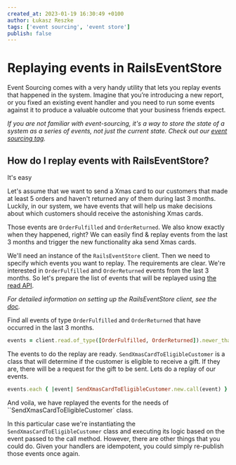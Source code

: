 ```yaml
---
created_at: 2023-01-19 16:30:49 +0100
author: Łukasz Reszke
tags: ['event sourcing', 'event store']
publish: false
---
```


# Replaying events in RailsEventStore

Event Sourcing comes with a very handy utility that lets you replay events that happened in the system. Imagine that you’re introducing a new report, or you fixed an existing event handler and you need to run some events against it to produce a valuable outcome that your business friends expect.

<!-- more -->

_If you are not familiar with event-sourcing, it's a way to store the state of a system as a series of events, not just the current state. Check out our [event sourcing tag](https://blog.arkency.com/tags/event-sourcing)._

## How do I replay events with RailsEventStore?

It's easy 

Let's assume that we want to send a Xmas card to our customers that made at least 5 orders and haven't returned any of them during last 3 months. Luckily, in our system, we have events that will help us make decisions about which customers should receive the astonishing Xmas cards.

Those events are `OrderFulfilled` and `OrderReturned`. We also know exactly when they happened, right? We can easily find & replay events from the last 3 months and trigger the new functionality aka send Xmas cards. 

We'll need an instance of the `RailsEventStore` client. Then we need to specify which events you want to replay. The requirements are clear. We're interested in `OrderFulfilled` and `OrderReturned` events from the last 3 months. So let's prepare the list of events that will be replayed using [the read API](https://railseventstore.org/docs/v2/read/).

_For detailed information on setting up the RailsEventStore client, see the [doc](https://railseventstore.org/docs/v2/install/#instantiate-a-client)._

Find all events of type `OrderFulfilled` and `OrderReturned` that have occurred in the last 3 months.

```ruby
events = client.read.of_type([OrderFulfilled, OrderReturned]).newer_than(3.months.ago).to_a
``` 

The events to do the replay are ready. `SendXmasCardToEligibleCustomer` is a class that will determine if the customer is eligible to receive a gift. If they are, there will be a request for the gift to be sent. Lets do a replay of our events.
```ruby
events.each { |event| SendXmasCardToEligibleCustomer.new.call(event) }
```

And voila, we have replayed the events for the needs of ``SendXmasCardToEligibleCustomer` class.

In this particular case we're instantiating the `SendXmasCardToEligibleCustomer` class and executing its logic based on the event passed to the call method. However, there are other things that you could do. Given your handlers are idempotent, you could simply re-publish those events once again.
